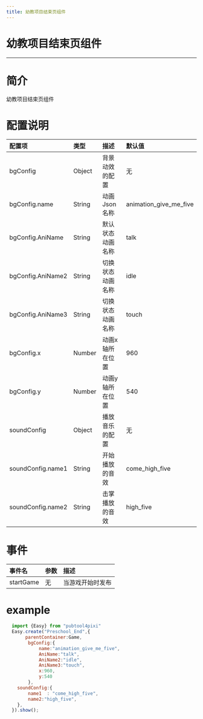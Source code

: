 ```yaml
---
title: 幼教项目结束页组件
---
```

# 幼教项目结束页组件 
---

# 简介
幼教项目结束页组件

# 配置说明
配置项|类型|描述|默认值
:--|:--|:--|:--
bgConfig|Object|背景动效的配置|无
bgConfig.name|String|动画Json名称|animation_give_me_five
bgConfig.AniName|String|默认状态动画名称|talk
bgConfig.AniName2|String|切换状态动画名称|idle
bgConfig.AniName3|String|切换状态动画名称|touch
bgConfig.x|Number|动画x轴所在位置|960
bgConfig.y|Number|动画y轴所在位置|540
soundConfig|Object|播放音乐的配置|无
soundConfig.name1|String|开始播放的音效|come_high_five
soundConfig.name2|String|击掌播放的音效|high_five

# 事件
事件名|参数|描述
:--|:--|:--
startGame|无|当游戏开始时发布

# example
```js
  import {Easy} from "pubtool4pixi"
  Easy.create("Preschool_End",{
       parentContainer:Game,
        bgConfig:{
            name:"animation_give_me_five",
            AniName:"talk",
            AniName2:"idle",
            AniName3:"touch",
            x:960,
            y:540
        },
    soundConfig:{
        name1  : "come_high_five",
        name2:"high_five",
    },
  }).show();
```